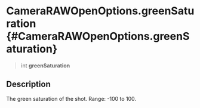 CameraRAWOpenOptions.greenSaturation {#CameraRAWOpenOptions.greenSaturation}
====================================

> int **greenSaturation**

Description
-----------

The green saturation of the shot. Range: -100 to 100.
